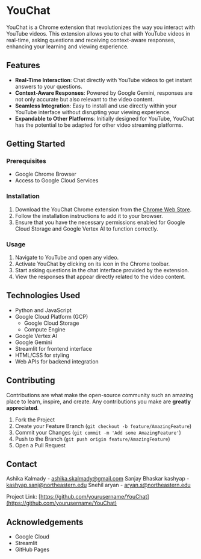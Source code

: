 # YouChat

YouChat is a Chrome extension that revolutionizes the way you interact with YouTube videos. This extension allows you to chat with YouTube videos in real-time, asking questions and receiving context-aware responses, enhancing your learning and viewing experience.

## Features

- **Real-Time Interaction**: Chat directly with YouTube videos to get instant answers to your questions.
- **Context-Aware Responses**: Powered by Google Gemini, responses are not only accurate but also relevant to the video content.
- **Seamless Integration**: Easy to install and use directly within your YouTube interface without disrupting your viewing experience.
- **Expandable to Other Platforms**: Initially designed for YouTube, YouChat has the potential to be adapted for other video streaming platforms.

## Getting Started

### Prerequisites

- Google Chrome Browser
- Access to Google Cloud Services

### Installation

1. Download the YouChat Chrome extension from the [Chrome Web Store](https://chrome.google.com/webstore).
2. Follow the installation instructions to add it to your browser.
3. Ensure that you have the necessary permissions enabled for Google Cloud Storage and Google Vertex AI to function correctly.

### Usage

1. Navigate to YouTube and open any video.
2. Activate YouChat by clicking on its icon in the Chrome toolbar.
3. Start asking questions in the chat interface provided by the extension.
4. View the responses that appear directly related to the video content.

## Technologies Used

- Python and JavaScript
- Google Cloud Platform (GCP)
  - Google Cloud Storage
  - Compute Engine
- Google Vertex AI
- Google Gemini
- Streamlit for frontend interface
- HTML/CSS for styling
- Web APIs for backend integration

## Contributing

Contributions are what make the open-source community such an amazing place to learn, inspire, and create. Any contributions you make are **greatly appreciated**.

1. Fork the Project
2. Create your Feature Branch (`git checkout -b feature/AmazingFeature`)
3. Commit your Changes (`git commit -m 'Add some AmazingFeature'`)
4. Push to the Branch (`git push origin feature/AmazingFeature`)
5. Open a Pull Request

## Contact

Ashika Kalmady - ashika.skalmady@gmail.com
Sanjay Bhaskar kashyap - kashyap.sanj@northeastern.edu
Snehil aryan - aryan.s@northeastern.edu


Project Link: [https://github.com/yourusername/YouChat](https://github.com/yourusername/YouChat)

## Acknowledgements

- Google Cloud
- Streamlit
- GitHub Pages
